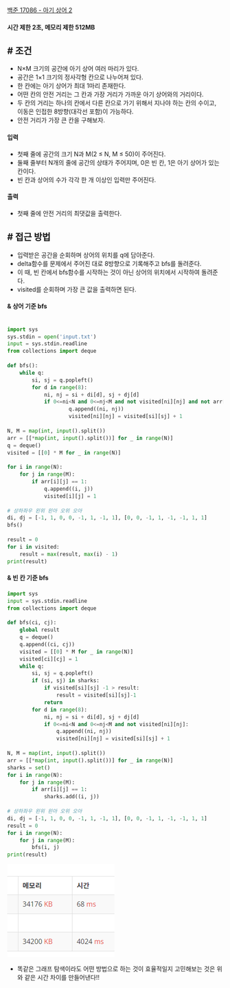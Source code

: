 
[백준 17086 - 아기 상어 2](https://www.acmicpc.net/problem/17086)

#### **시간 제한 2초, 메모리 제한 512MB**

## **# 조건**

- N×M 크기의 공간에 아기 상어 여러 마리가 있다. 
- 공간은 1×1 크기의 정사각형 칸으로 나누어져 있다. 
- 한 칸에는 아기 상어가 최대 1마리 존재한다.
- 어떤 칸의 안전 거리는 그 칸과 가장 거리가 가까운 아기 상어와의 거리이다. 
- 두 칸의 거리는 하나의 칸에서 다른 칸으로 가기 위해서 지나야 하는 칸의 수이고, 이동은 인접한 8방향(대각선 포함)이 가능하다.
- 안전 거리가 가장 큰 칸을 구해보자.

#### **입력**
- 첫째 줄에 공간의 크기 N과 M(2 ≤ N, M ≤ 50)이 주어진다. 
- 둘째 줄부터 N개의 줄에 공간의 상태가 주어지며, 0은 빈 칸, 1은 아기 상어가 있는 칸이다. 
- 빈 칸과 상어의 수가 각각 한 개 이상인 입력만 주어진다.

#### **출력**
- 첫째 줄에 안전 거리의 최댓값을 출력한다.

## **# 접근 방법**

- 입력받은 공간을 순회하며 상어의 위치를 q에 담아준다.
- delta함수를 문제에서 주어진 대로 8방향으로 기록해주고 bfs를 돌려준다.
- 이 때, 빈 칸에서 bfs함수를 시작하는 것이 아닌 상어의 위치에서 시작하여 돌려준다.
- visited를 순회하며 가장 큰 값을 출력하면 된다.

#### **& 상어 기준 bfs**

```python

import sys  
sys.stdin = open('input.txt')  
input = sys.stdin.readline  
from collections import deque  
  
def bfs():  
    while q:  
        si, sj = q.popleft()  
        for d in range(8):  
            ni, nj = si + di[d], sj + dj[d]  
            if 0<=ni<N and 0<=nj<M and not visited[ni][nj] and not arr[ni][nj]:  
                    q.append((ni, nj))  
                    visited[ni][nj] = visited[si][sj] + 1  
  
N, M = map(int, input().split())  
arr = [[*map(int, input().split())] for _ in range(N)]  
q = deque()  
visited = [[0] * M for _ in range(N)]  
  
for i in range(N):  
    for j in range(M):  
        if arr[i][j] == 1:  
            q.append((i, j))  
            visited[i][j] = 1  
  
# 상하좌우 왼위 왼아 오위 오아  
di, dj = [-1, 1, 0, 0, -1, 1, -1, 1], [0, 0, -1, 1, -1, -1, 1, 1]  
bfs()  
  
result = 0  
for i in visited:  
    result = max(result, max(i) - 1)  
print(result)
```


#### **& 빈 칸 기준 bfs**

```python
import sys
input = sys.stdin.readline
from collections import deque

def bfs(ci, cj):
    global result
    q = deque()
    q.append((ci, cj))
    visited = [[0] * M for _ in range(N)]
    visited[ci][cj] = 1
    while q:
        si, sj = q.popleft()
        if (si, sj) in sharks:
            if visited[si][sj] -1 > result:
                result = visited[si][sj]-1
            return
        for d in range(8):
            ni, nj = si + di[d], sj + dj[d]
            if 0<=ni<N and 0<=nj<M and not visited[ni][nj]:
                q.append((ni, nj))
                visited[ni][nj] = visited[si][sj] + 1

N, M = map(int, input().split())
arr = [[*map(int, input().split())] for _ in range(N)]
sharks = set()
for i in range(N):
    for j in range(M):
        if arr[i][j] == 1:
            sharks.add((i, j))

# 상하좌우 왼위 왼아 오위 오아
di, dj = [-1, 1, 0, 0, -1, 1, -1, 1], [0, 0, -1, 1, -1, -1, 1, 1]
result = 0
for i in range(N):
    for j in range(M):
        bfs(i, j)
print(result)
```

![](Algorithm/baekjoon/assets/Pasted%20image%2020230826174840.png)

- 똑같은 그래프 탐색이라도 어떤 방법으로 하는 것이 효율적일지 고민해보는 것은 위와 같은 시간 차이를 만들어낸다!!